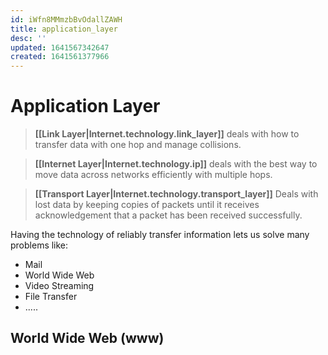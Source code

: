 ```yaml
---
id: iWfn8MMmzbBvOdallZAWH
title: application_layer
desc: ''
updated: 1641567342647
created: 1641561377966
---
```


# Application Layer

> **[[Link Layer|Internet.technology.link_layer]]** deals with how to transfer data with one hop and manage collisions.

> **[[Internet Layer|Internet.technology.ip]]** deals with the best way to move data across networks efficiently with multiple hops.

> **[[Transport Layer|Internet.technology.transport_layer]]** Deals with lost data by keeping copies of packets until it receives acknowledgement that a packet has been received successfully.

Having the technology of reliably transfer information lets us solve many problems like:
- Mail
- World Wide Web
- Video Streaming
- File Transfer
- .....

## World Wide Web (www)
